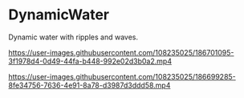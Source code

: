 # DynamicWater
Dynamic water with ripples and waves.




https://user-images.githubusercontent.com/108235025/186701095-3f1978d4-0d49-44fa-b448-992e02d3b0a2.mp4



https://user-images.githubusercontent.com/108235025/186699285-8fe34756-7636-4e91-8a78-d3987d3ddd58.mp4


